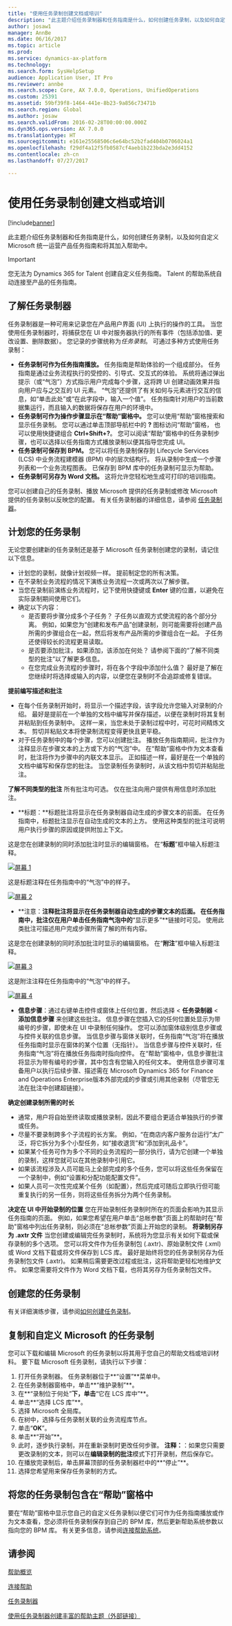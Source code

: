 ```yaml
---
title: "使用任务录制创建文档或培训"
description: "此主题介绍任务录制器和任务指南是什么，如何创建任务录制，以及如何自定义 Microsoft 任务指南和将其加入帮助中。"
author: josaw1
manager: AnnBe
ms.date: 06/16/2017
ms.topic: article
ms.prod: 
ms.service: dynamics-ax-platform
ms.technology: 
ms.search.form: SysHelpSetup
audience: Application User, IT Pro
ms.reviewer: annbe
ms.search.scope: Core, AX 7.0.0, Operations, UnifiedOperations
ms.custom: 25391
ms.assetid: 59bf39f8-1464-441e-8b23-9a856c73471b
ms.search.region: Global
ms.author: josaw
ms.search.validFrom: 2016-02-28T00:00:00.000Z
ms.dyn365.ops.version: AX 7.0.0
ms.translationtype: HT
ms.sourcegitcommit: e161e25568506c6e64bc52b2fad404b0706024a1
ms.openlocfilehash: f29df4a12f5fb0587cf4aeb1b223bda2e3dd4152
ms.contentlocale: zh-cn
ms.lasthandoff: 07/27/2017

---
```


# <a name="create-documentation-or-training-using-task-recordings"></a>使用任务录制创建文档或培训

[!include[banner](../includes/banner.md)]

此主题介绍任务录制器和任务指南是什么，如何创建任务录制，以及如何自定义 Microsoft 统一运营产品任务指南和将其加入帮助中。

> [!IMPORTANT]
> 您无法为 Dynamics 365 for Talent 创建自定义任务指南。 Talent 的帮助系统自动连接至产品的任务指南。 

<a name="learn-about-task-recorder"></a>了解任务录制器
-------------------------

任务录制器是一种可用来记录您在产品用户界面 (UI) 上执行的操作的工具。 当您使用任务录制器时，将捕获您在 UI 中对服务器执行的所有事件（包括添加值、更改设置、删除数据）。 您记录的步骤统称为*任务录制*。 可通过多种方式使用任务录制：

-   **任务录制可作为任务指南播放。** 任务指南是帮助体验的一个组成部分。 任务指南是通过业务流程执行的受控的、引导式、交互式的体验。 系统将通过弹出提示（或“气泡”）方式指示用户完成每个步骤，这将跨 UI 创建动画效果并指向用户应与之交互的 UI 元素。 “气泡”还提供了有关如何与元素进行交互的信息，如“单击此处”或“在此字段中，输入一个值”。 任务指南针对用户的当前数据集运行，而且输入的数据将保存在用户的环境中。
-   **任务录制可作为操作步骤显示在“帮助”窗格中。** 您可以使用“帮助”窗格搜索和显示任务录制。 您可以通过单击顶部导航栏中的 **?** 图标访问“帮助”窗格， 也可以使用快捷键组合 **Ctrl+Shift+?**。 您可以阅读“帮助”窗格中的任务录制步骤，也可以选择以任务指南方式播放录制以便其指导您完成 UI。
-   **任务录制可保存到 BPM。** 您可以将任务录制保存到 Lifecycle Services (LCS) 中业务流程建模器 (BPM) 中的层次结构行。 将从录制中生成一个步骤列表和一个业务流程图表。 已保存到 BPM 库中的任务录制可显示为帮助。
-   **任务录制可另存为 Word 文档。** 这将允许您轻松地生成可打印的培训指南。

您可以创建自己的任务录制、播放 Microsoft 提供的任务录制或修改 Microsoft 提供的任务录制以反映您的配置。 有关任务录制器的详细信息，请参阅 [任务录制器](task-recorder.md)。

## <a name="plan-your-task-recording"></a>计划您的任务录制
无论您要创建新的任务录制还是基于 Microsoft 任务录制创建您的录制，请记住以下信息。

-   计划您的录制，就像计划视频一样。 提前制定您的所有决策。
-   在不录制业务流程的情况下演练业务流程一次或两次以了解步骤。
-   当您在录制前演练业务流程时，记下使用快捷键或 **Enter** 键的位置，以避免在实际录制期间使用它们。
-   确定以下内容：
    -   是否要将步骤分成多个子任务？ 子任务以直观方式使流程的各个部分分离。 例如，如果您为“创建和发布产品”创建录制，则可能需要将创建产品所需的步骤组合在一起，然后将发布产品所需的步骤组合在一起。 子任务还使得较长的流程更易读取。
    -   是否要添加批注，如果添加，该添加在何处？ 请参阅下面的“了解不同类型的批注”以了解更多信息。
    -   在您完成业务流程的步骤时，将在各个字段中添加什么值？ 最好是了解在您继续时将选择或输入的内容，以便您在录制时不会追踪或修复错误。

**提前编写描述和批注**

-   在每个任务录制开始时，将显示一个描述字段，该字段允许您输入对录制的介绍。 最好是提前在一个单独的文档中编写并保存描述，以便在录制时将其复制并粘贴到任务录制中。 这样一来，当您未处于录制过程中时，可花时间精炼文本。 剪切并粘贴文本将使录制流程变得更快且更平稳。
-   对于任务录制中的每个步骤，您可以创建批注。 播放任务指南期间，批注作为注释显示在步骤文本的上方或下方的“气泡”中。 在“帮助”窗格中作为文本查看时，批注将作为步骤中的内联文本显示。 正如描述一样，最好是在一个单独的文档中编写和保存您的批注。 当您录制任务录制时，从该文档中剪切并粘贴批注。

**了解不同类型的批注** 所有批注均可选。 仅在批注向用户提供有用信息时添加批注。

-   **标题：**标题批注将显示在任务录制器自动生成的步骤文本的前面。 在任务指南中，标题批注显示在自动生成的文本的上方。 使用这种类型的批注可说明用户执行步骤的原因或提供附加上下文。

这是您在创建录制的同时添加批注时显示的编辑窗格。 在“**标题**”框中输入标题注释。 

[![屏幕 1](./media/screen1.png)](./media/screen1.png) 

这是标题注释在任务指南中的“气泡”中的样子。 

[![屏幕 2](./media/screen2.png)](./media/screen2.png)

-   **注意：**注释批注将显示在任务录制器自动生成的步骤文本的后面。 在任务指南中，批注仅在用户单击任务指南气泡中的**“显示更多”**链接时可见。 使用此类批注可描述用户完成步骤所需了解的所有内容。

这是您在创建录制的同时添加批注时显示的编辑窗格。 在“**附注**”框中输入标题注释。 

[![屏幕 3](./media/screen3.png)](./media/screen3.png) 

这是附注注释在任务指南中的“气泡”中的样子。

[![屏幕 4](./media/screen4.png)](./media/screen4.png)

-   **信息步骤**：通过右键单击控件或窗体上任何位置，然后选择 &lt; **任务录制器** &lt; **添加信息步骤** 来创建这些批注。 信息步骤在您插入它的任何位置处显示为带编号的步骤，即使未在 UI 中录制任何操作。 您可以添加窗体级别信息步骤或与控件关联的信息步骤。 当信息步骤与窗体关联时，任务指南“气泡”将在播放任务指南时显示在窗体的某个位置（无指针）。 当信息步骤与控件关联时，任务指南“气泡”将在播放任务指南时指向控件。 在“帮助”窗格中，信息步骤批注将显示为带有编号的步骤，其中包含有您输入的任何文本。 使用信息步骤可准备用户以执行后续步骤、描述需在 Microsoft Dynamics 365 for Finance and Operations Enterprise版本外部完成的步骤或引用其他录制（尽管您无法在批注中创建超链接）。

**确定创建录制所需的时长**

-   通常，用户将自始至终读取或播放录制，因此不要组合更适合单独执行的步骤或任务。
-   尽量不要录制跨多个子流程的长方案。 例如，“在商店内客户服务台运行”太广泛，将它拆分为多个小型任务，如“接收退货”和“添加到礼品卡”。
-   如果某个任务可作为多个不同的业务流程的一部分执行，请为它创建一个单独的录制，这样您就可以在其他录制中引用它。
-   如果该流程涉及人员可能马上全部完成的多个任务，您可以将这些任务保留在一个录制中，例如“设置和分配功能配置文件”。
-   如果人员可一次性完成某个任务（如配置），然后完成可随后立即执行但可能重复执行的另一任务，则将这些任务拆分为两个任务录制。

**决定在 UI 中开始录制的位置** 您在开始录制任务录制时所在的页面会影响为其显示任务指南的页面。 例如，如果您希望在用户单击“总帐参数”页面上的帮助时在"帮助"窗格中列出任务录制，则必须在“总帐参数”页面上开始您的录制。 **将录制另存为 .axtr 文件** 当您创建或编辑完任务录制时，系统将为您显示有关如何下载或保存录制的多个选项。 您可以将文件作为任务录制包 (.axtr)、原始录制文件 (.xml) 或 Word 文档下载或将文件保存到 LCS 库。 最好是始终将您的任务录制另存为任务录制包文件 (.axtr)。 如果稍后需要更改过程或批注，这将帮助更轻松地维护文件。 如果您需要将文件作为 Word 文档下载，也将其另存为任务录制包文件。

## <a name="create-your-task-recording"></a>创建您的任务录制
有关详细演练步骤，请参阅[如何创建任务录制](task-recorder.md)。

## <a name="copy-and-customize-microsofts-task-recordings"></a>复制和自定义 Microsoft 的任务录制
您可以下载和编辑 Microsoft 的任务录制以将其用于您自己的帮助文档或培训材料。 要下载 Microsoft 任务录制，请执行以下步骤：

1.  打开任务录制器。 任务录制器位于**“设置”**菜单中。
2.  在任务录制器窗格中，单击**“维护录制”**。
3.  在**“录制位于何处”**下，单击**“它在 LCS 库中”**。
4.  单击**“选择 LCS 库”**。
5.  选择 Microsoft 全局库。
6.  在树中，选择与任务录制关联的业务流程库节点。
7.  单击“**OK**”。
8.  单击**“开始”**。
9.  此时，逐步执行录制，并在重新录制时更改任何步骤。 **注释：**：如果您只需要更改录制的文本，则可以在**编辑录制的批注**模式下打开录制，然后保存它。
10. 在播放完录制后，单击屏幕顶部的任务录制器栏中的**“停止”**。
11. 选择您希望用来保存任务录制的方式。

## <a name="include-your-task-recordings-in-the-help-pane"></a>将您的任务录制包含在“帮助”窗格中
要在“帮助”窗格中显示您自己的自定义任务录制以便它们可作为任务指南播放或作为文本查看，您必须将任务录制保存到自己的 BPM 库，然后更新帮助系统参数以指向您的 BPM 库。 有关更多信息，请参阅[连接帮助系统](../get-started/help-connect.md)。

<a name="see-also"></a>请参阅
--------

[帮助概览](..\get-started\help-overview.md)

[连接帮助](..\get-started\help-connect.md)

[任务录制器](task-recorder.md)

[使用任务录制器创建丰富的帮助主题（外部链接）](https://mbspartner.microsoft.com/AX/Videos/970)

